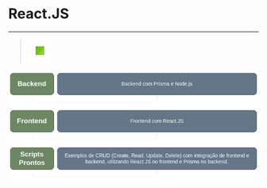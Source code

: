# React.JS

---

> [![Início](../images/control/11273_control_stop_icon.png)](../README.md#quicksnip)

[![Backend com React.JS](./images/Backend.png)](./Backend_com_Prisma_e_Node.js/README.md#backend-com-prisma-e-nodejs "Backend com React.JS")
[![Frontend com React.JS](./images/Fronteend.png)](./Frontend_com_React.JS/README.md#frontend-com-reactjs "Frontend com React.JS")
[![Scripts prontos com React.JS](./images/Scripts_Prontos.png)](./Scripts_Prontos_Backend_e_Frontend/README.md#scripts-prontos-backend-e-frontend "Scripts prontos com React.JS")